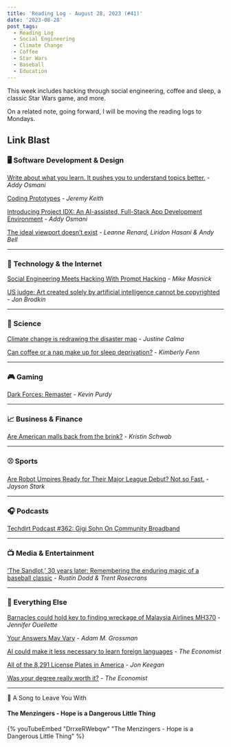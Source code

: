 ```yaml
---
title: 'Reading Log - August 28, 2023 (#41)'
date: '2023-08-28'
post_tags:
  - Reading Log
  - Social Engineering
  - Climate Change
  - Coffee
  - Star Wars
  - Baseball
  - Education
---
```


This week includes hacking through social engineering, coffee and sleep, a classic Star Wars game, and more.
<!-- excerpt -->

On a related note, going forward, I will be moving the reading logs to Mondays.

## Link Blast

### 🖥 Software Development & Design

[Write about what you learn. It pushes you to understand topics better.](https://addyosmani.com/blog/write-learn/) - *Addy Osmani*

[Coding Prototypes](https://adactio.com/journal/20386) - *Jeremy Keith*

[Introducing Project IDX: An AI-assisted, Full-Stack App Development Environment](https://addyosmani.com/blog/project-idx/) - *Addy Osmani*

[The ideal viewport doesn’t exist](https://viewports.fyi/) - *Leanne Renard, Liridon Hasani & Andy Bell*

---

### 📡 Technology & the Internet

[Social Engineering Meets Hacking With Prompt Hacking](https://www.techdirt.com/2023/08/18/social-engineering-meets-hacking-with-prompt-hacking/) - *Mike Masnick*

[US judge: Art created solely by artificial intelligence cannot be copyrighted](https://arstechnica.com/tech-policy/2023/08/us-judge-art-created-solely-by-artificial-intelligence-cannot-be-copyrighted/) - *Jon Brodkin*

---

### 🔬 Science

[Climate change is redrawing the disaster map](https://www.theverge.com/2023/8/22/23840516/weather-disaster-new-location-climate-change) - *Justine Calma*

[Can coffee or a nap make up for sleep deprivation?](https://arstechnica.com/science/2023/08/can-coffee-or-a-nap-make-up-for-sleep-deprivation/) - *Kimberly Fenn*

---

### 🎮 Gaming

[Dark Forces: Remaster](https://arstechnica.com/gaming/2023/08/dark-forces-remaster-is-yet-another-all-timer-fps-coming-back-around/) - *Kevin Purdy*

---

### 📈 Business & Finance

[Are American malls back from the brink?](https://www.marketplace.org/2023/08/22/are-american-malls-back-from-the-brink/) - *Kristin Schwab*

---

### ⚾️ Sports

[Are Robot Umpires Ready for Their Major League Debut? Not so Fast.](https://theathletic.com/4791440/2023/08/25/mlb-robot-umpires-future/) - *Jayson Stark*

---

### 🎧 Podcasts

[Techdirt Podcast #362: Gigi Sohn On Community Broadband](https://www.techdirt.com/2023/08/15/techdirt-podcast-episode-362-gigi-sohn-on-community-broadband/)

---

### 📺 Media & Entertainment

[‘The Sandlot,’ 30 years later: Remembering the enduring magic of a baseball classic](https://theathletic.com/4791590/2023/08/23/the-sandlot-30-year-anniversary/) - *Rustin Dodd & Trent Rosecrans*

---

### 🎒 Everything Else

[Barnacles could hold key to finding wreckage of Malaysia Airlines MH370](https://arstechnica.com/science/2023/08/barnacles-could-hold-key-to-finding-wreckage-of-malaysia-airlines-mh370/) - *Jennifer Ouellette*

[Your Answers May Vary](https://humbledollar.com/2023/08/your-answers-may-vary/) - *Adam M. Grossman*

[AI could make it less necessary to learn foreign languages](https://www.economist.com/culture/2023/08/17/ai-could-make-it-less-necessary-to-learn-foreign-languages) - *The Economist*

[All of the 8,291 License Plates in America](https://www.beautifulpublicdata.com/all-of-the-license-plates-in-the-united-states/) - *Jon Keegan*

[Was your degree really worth it?](https://www.economist.com/international/2023/04/03/was-your-degree-really-worth-it) - *The Economist*

---

🎵 A Song to Leave You With

#### The Menzingers - Hope is a Dangerous Little Thing

{% youTubeEmbed "DrrxeRWebqw" "The Menzingers - Hope is a Dangerous Little Thing" %}